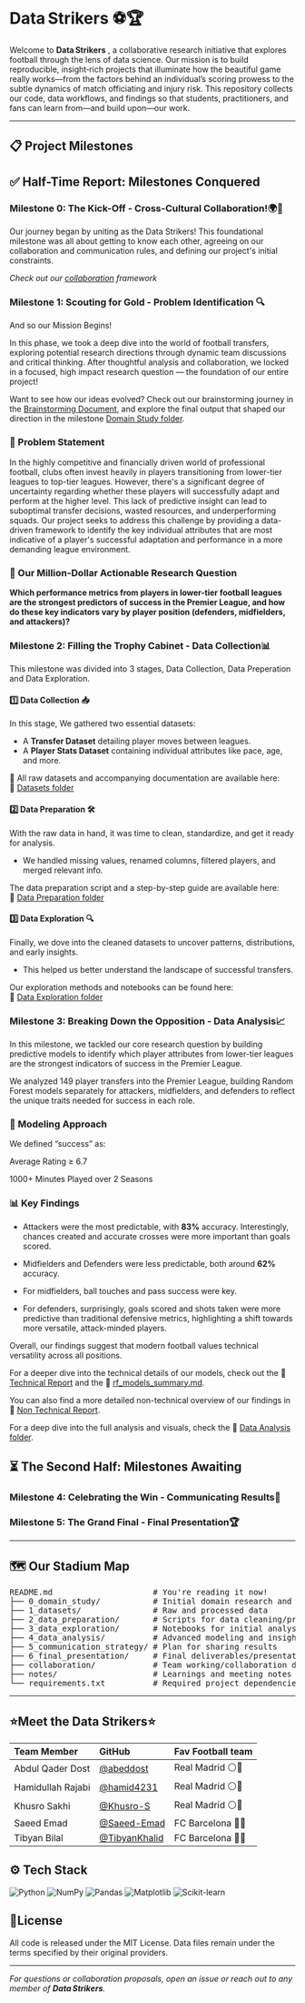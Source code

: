# Data Strikers ⚽🏆

Welcome to **Data Strikers** , a collaborative research initiative that explores
football through the lens of data science. Our mission is to build reproducible,
insight‑rich projects that illuminate how the beautiful game really works—from
the factors behind an individual’s scoring prowess to the subtle dynamics of
match officiating and injury risk. This repository collects our code, data
workflows, and findings so that students, practitioners, and fans can learn
from—and build upon—our work.

---

## 📋 Project Milestones

## ✅ Half-Time Report: Milestones Conquered

### Milestone 0: The Kick-Off - Cross-Cultural Collaboration!🌍🤝

Our journey began by uniting as the Data Strikers! This foundational milestone
was all about getting to know each other, agreeing on our collaboration and
communication rules, and defining our project's initial constraints.

*Check out our [collaboration](https://github.com/MIT-Emerging-Talent/ET6-CDSP-group-23-repo/tree/main/collaboration)
framework*

### Milestone 1: Scouting for Gold - Problem Identification 🔍

And so our Mission Begins!

In this phase, we took a deep dive into the world of football transfers, exploring
potential research directions through dynamic team discussions and critical thinking.
After thoughtful analysis and collaboration, we locked in a focused, high impact
research question — the foundation of our entire project!

Want to see how our ideas evolved? Check out our brainstorming journey in the
[Brainstorming Document](https://docs.google.com/document/d/1GjkHdTqSOaXvgHSFjAw1yVrvjhfK8PqvNB8PJSDNICs/edit?usp=sharing),
 and explore the final output that shaped our direction in the milestone
[Domain Study folder](https://github.com/MIT-Emerging-Talent/ET6-CDSP-group-23-repo/tree/main/0_domain_study).

### 📌 Problem Statement

In the highly competitive and financially driven world of professional football,
clubs often invest heavily in players transitioning from lower-tier leagues to
top-tier leagues. However, there's a significant degree of uncertainty regarding
whether these players will successfully adapt and perform at the higher level.
This lack of predictive insight can lead to suboptimal transfer decisions, wasted
resources, and underperforming squads. Our project seeks to address this challenge
by providing a data-driven framework to identify the key individual attributes
that are most indicative of a player's successful adaptation and performance in
a more demanding league environment.

### 🎯 Our Million-Dollar Actionable Research Question

**Which performance metrics from players in lower-tier football leagues are the
strongest predictors of success in the Premier League, and how do these key
indicators vary by player position (defenders, midfielders, and attackers)?**

### Milestone 2: Filling the Trophy Cabinet - Data Collection📊

This milestone was divided into 3 stages, Data Collection, Data Preperation and
Data Exploration.

#### 1️⃣ Data Collection 📥

In this stage, We gathered two essential datasets:  

- A **Transfer Dataset** detailing player moves between leagues.  
- A **Player Stats Dataset** containing individual attributes like pace, age,
and more.  

📁 All raw datasets and accompanying documentation are available here:  
🔗 [Datasets folder](https://github.com/MIT-Emerging-Talent/ET6-CDSP-group-23-repo/tree/main/1_datasets)

#### 2️⃣ Data Preparation 🛠️

With the raw data in hand, it was time to clean, standardize, and get it ready
for analysis.  

- We handled missing values, renamed columns, filtered players, and merged
relevant info.  

The data preparation script and a step-by-step guide are available here:  
🔗 [Data Preparation folder](https://github.com/MIT-Emerging-Talent/ET6-CDSP-group-23-repo/tree/main/2_data_preparation)

#### 3️⃣ Data Exploration 🔍

Finally, we dove into the cleaned datasets to uncover patterns, distributions,
and early insights.  

- This helped us better understand the landscape of successful transfers.  

Our exploration methods and notebooks can be found here:  
🔗 [Data Exploration folder](https://github.com/MIT-Emerging-Talent/ET6-CDSP-group-23-repo/tree/main/3_data_exploration)

### Milestone 3: Breaking Down the Opposition - Data Analysis📈

In this milestone, we tackled our core research question by building predictive
models to identify which player attributes from lower-tier leagues are the
strongest indicators of success in the Premier League.

We analyzed 149 player transfers into the Premier League, building Random Forest
models separately for attackers, midfielders, and defenders to reflect the unique
traits needed for success
in each role.

### 🧠 Modeling Approach

We defined “success” as:

Average Rating ≥ 6.7

1000+ Minutes Played over 2 Seasons

### 📊 Key Findings

- Attackers were the most predictable, with **83%** accuracy. Interestingly, chances
created and accurate crosses were more important than goals scored.

- Midfielders and Defenders were less predictable, both around **62%** accuracy.

- For midfielders, ball touches and pass success were key.

- For defenders, surprisingly, goals scored and shots taken were more predictive
than traditional defensive metrics, highlighting a shift towards more versatile,
attack-minded players.

Overall, our findings suggest that modern football values technical versatility
across all positions.

For a deeper dive into the technical details of our models, check out the
🔗 [Technical Report](https://github.com/MIT-Emerging-Talent/ET6-CDSP-group-23-repo/tree/main/4_data_analysis/technical_report.md)
and the 🔗 [rf_models_summary.md](https://github.com/MIT-Emerging-Talent/ET6-CDSP-group-23-repo/tree/main/4_data_analysis/rf_models_summary.md).

You can also find a more detailed non-technical overview of our findings in
🔗 [Non Technical Report](https://github.com/MIT-Emerging-Talent/ET6-CDSP-group-23-repo/tree/main/4_data_analysis/non_technical_report.md).

For a deep dive into the full analysis and visuals, check the
🔗 [Data Analysis folder](https://github.com/MIT-Emerging-Talent/ET6-CDSP-group-23-repo/tree/data_analysis_doc/4_data_analysis).

## ⏳ The Second Half: Milestones Awaiting

### Milestone 4: Celebrating the Win - Communicating Results📣

### Milestone 5: The Grand Final - Final Presentation🏆

---

## 🗺️ Our Stadium Map

<pre>
README.md                     # You're reading it now!
├── 0_domain_study/           # Initial domain research and brainstorming
├── 1_datasets/               # Raw and processed data
├── 2_data_preparation/       # Scripts for data cleaning/preprocessing
├── 3_data_exploration/       # Notebooks for initial analysis
├── 4_data_analysis/          # Advanced modeling and insights
├── 5_communication_strategy/ # Plan for sharing results
├── 6_final_presentation/     # Final deliverables/presentation
├── collaboration/            # Team working/collaboration documents
├── notes/                    # Learnings and meeting notes
└── requirements.txt          # Required project dependencies
</pre>
---

## ⭐Meet the Data Strikers⭐

| Team Member   | GitHub    |Fav Football team  |
| :-------------- | :----------------------- | :------------------- |
|  Abdul Qader Dost |  [@abeddost](https://github.com/abeddost) | Real Madrid ⚪👑   |
| Hamidullah Rajabi | [@hamid4231](https://github.com/hamid4231)   |  Real Madrid ⚪👑  |
| Khusro Sakhi| [@Khusro-S](https://github.com/Khusro-S)  |  Real Madrid ⚪👑 |
| Saeed Emad |[@Saeed-Emad](https://github.com/Saeed-Emad)   |     FC Barcelona 🔵🔴       |
| Tibyan Bilal | [@TibyanKhalid](https://github.com/TibyanKhalid)    | FC Barcelona 🔵🔴   |

## ⚙️ Tech Stack

![Python](https://img.shields.io/badge/Python-3776AB?style=for-the-badge&logo=python&logoColor=white)
![NumPy](https://img.shields.io/badge/NumPy-013243?style=for-the-badge&logo=numpy&logoColor=white)
![Pandas](https://img.shields.io/badge/Pandas-150458?style=for-the-badge&logo=pandas&logoColor=white)
![Matplotlib](https://img.shields.io/badge/Matplotlib-11557C?style=for-the-badge&logo=matplotlib&logoColor=white)
![Scikit-learn](https://img.shields.io/badge/scikit--learn-F7931E?style=for-the-badge&logo=scikit-learn&logoColor=white)

## 📜License

All code is released under the MIT License. Data files remain under the terms
specified by their original providers.

---

*For questions or collaboration proposals, open an issue or reach out to any
member of **Data Strikers**.*
